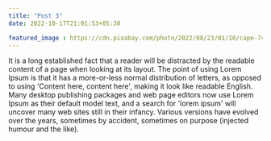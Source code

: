 ```yaml
---
title: "Post 3"
date: 2022-10-17T21:01:53+05:30

featured_image : https://cdn.pixabay.com/photo/2022/08/23/01/10/cape-7404790_960_720.jpg
---
```

It is a long established fact that a reader will be distracted by the readable content of a page when looking at its layout. The point of using Lorem Ipsum is that it has a more-or-less normal distribution of letters, as opposed to using 'Content here, content here', making it look like readable English. Many desktop publishing packages and web page editors now use Lorem Ipsum as their default model text, and a search for 'lorem ipsum' will uncover many web sites still in their infancy. Various versions have evolved over the years, sometimes by accident, sometimes on purpose (injected humour and the like).
